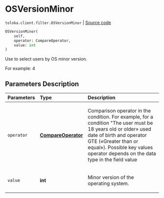 # OSVersionMinor
`toloka.client.filter.OSVersionMinor` | [Source code](https://github.com/Toloka/toloka-kit/blob/v0.1.25/src/client/filter.py#L525)

```python
OSVersionMinor(
    self,
    operator: CompareOperator,
    value: int
)
```

Use to select users by OS minor version.


For example: 4

## Parameters Description

| Parameters | Type | Description |
| :----------| :----| :-----------|
`operator`|**[CompareOperator](toloka.client.primitives.operators.CompareOperator.md)**|<p>Comparison operator in the condition. For example, for a condition &quot;The user must be 18 years old or older» used date of birth and operator GTE («Greater than or equal»). Possible key values operator depends on the data type in the field value</p>
`value`|**int**|<p>Minor version of the operating system.</p>
